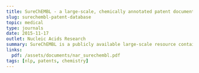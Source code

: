 ```yaml
---
title: SureChEMBL - a large-scale, chemically annotated patent document database
slug: surechembl-patent-database
topic: medical
type: journals
date: 2015-11-17
outlet: Nucleic Acids Research
summary: SureChEMBL is a publicly available large-scale resource containing compounds extracted from the full text, images and attachments of patent documents. The data are extracted from the patent literature according to an automated text and image-mining pipeline on a daily basis. SureChEMBL provides access to a previously unavailable, open and timely set of annotated compound-patent associations, complemented with sophisticated combined structure and keyword-based search capabilities against the compound repository and patent document corpus; given the wealth of knowledge hidden in patent documents, analysis of SureChEMBL data has immediate applications in drug discovery, medicinal chemistry and other commercial areas of chemical science. Currently, the database contains 17 million compounds extracted from 14 million patent documents.
links:
  pdf: /assets/documents/nar_surechembl.pdf
tags: [nlp, patents, chemistry]
---
```


